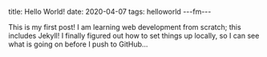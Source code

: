 title: Hello World!
date: 2020-04-07
tags: helloworld
---fm---

This is my first post! I am learning web development from scratch; this includes Jekyll! I finally figured out how to set things up locally, so I can see what is going on before I push to GitHub...
